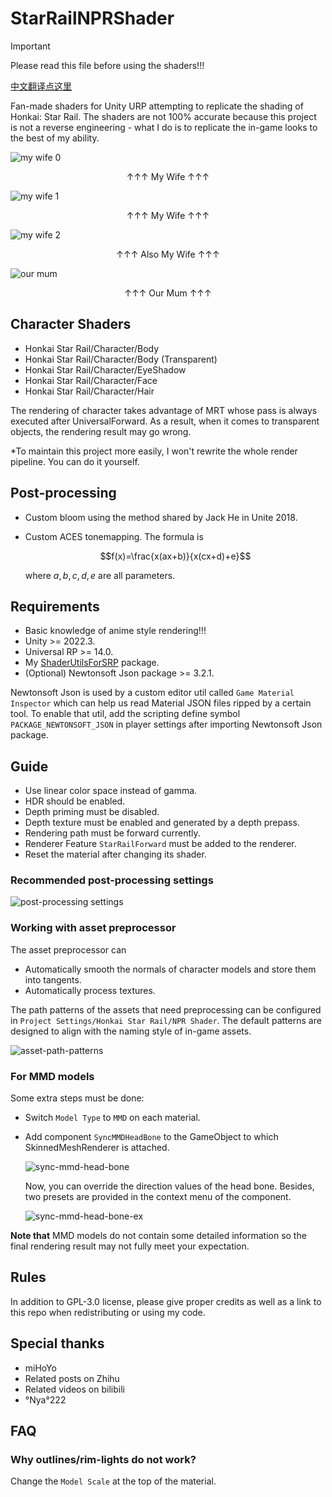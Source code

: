 # StarRailNPRShader

> [!IMPORTANT]
> Please read this file before using the shaders!!!

[中文翻译点这里](README_CN.md)

Fan-made shaders for Unity URP attempting to replicate the shading of Honkai: Star Rail. The shaders are not 100% accurate because this project is not a reverse engineering - what I do is to replicate the in-game looks to the best of my ability.

![my wife 0](Screenshots~/sparkle.png)

<p align="center">↑↑↑ My Wife ↑↑↑</p>

![my wife 1](Screenshots~/silwolf.png)

<p align="center">↑↑↑ My Wife ↑↑↑</p>

![my wife 2](Screenshots~/fuxuan_near.png)

<p align="center">↑↑↑ Also My Wife ↑↑↑</p>

![our mum](Screenshots~/kafka_near.png)

<p align="center">↑↑↑ Our Mum ↑↑↑</p>

## Character Shaders

- Honkai Star Rail/Character/Body
- Honkai Star Rail/Character/Body (Transparent)
- Honkai Star Rail/Character/EyeShadow
- Honkai Star Rail/Character/Face
- Honkai Star Rail/Character/Hair

The rendering of character takes advantage of MRT whose pass is always executed after UniversalForward. As a result, when it comes to transparent objects, the rendering result may go wrong. 

*To maintain this project more easily, I won't rewrite the whole render pipeline. You can do it yourself.

## Post-processing

- Custom bloom using the method shared by Jack He in Unite 2018.
- Custom ACES tonemapping. The formula is

    $$f(x)=\frac{x(ax+b)}{x(cx+d)+e}$$

    where $a,b,c,d,e$ are all parameters.

## Requirements

- Basic knowledge of anime style rendering!!!
- Unity >= 2022.3.
- Universal RP >= 14.0.
- My [ShaderUtilsForSRP](https://github.com/stalomeow/ShaderUtilsForSRP) package.
- (Optional) Newtonsoft Json package >= 3.2.1.

Newtonsoft Json is used by a custom editor util called `Game Material Inspector` which can help us read Material JSON files ripped by a certain tool. To enable that util, add the scripting define symbol `PACKAGE_NEWTONSOFT_JSON` in player settings after importing Newtonsoft Json package.

## Guide

- Use linear color space instead of gamma.
- HDR should be enabled.
- Depth priming must be disabled.
- Depth texture must be enabled and generated by a depth prepass.
- Rendering path must be forward currently.
- Renderer Feature `StarRailForward` must be added to the renderer.
- Reset the material after changing its shader.

### Recommended post-processing settings

![post-processing settings](Screenshots~/_postprocessing.png)

### Working with asset preprocessor

The asset preprocessor can

- Automatically smooth the normals of character models and store them into tangents.
- Automatically process textures.

The path patterns of the assets that need preprocessing can be configured in `Project Settings/Honkai Star Rail/NPR Shader`. The default patterns are designed to align with the naming style of in-game assets.

![asset-path-patterns](Screenshots~/_asset_path_patterns.png)

### For MMD models

Some extra steps must be done:

- Switch `Model Type` to `MMD` on each material.
- Add component `SyncMMDHeadBone` to the GameObject to which SkinnedMeshRenderer is attached.

    ![sync-mmd-head-bone](Screenshots~/_sync_mmd_head_bone.png)

    Now, you can override the direction values of the head bone. Besides, two presets are provided in the context menu of the component.

    ![sync-mmd-head-bone-ex](Screenshots~/_sync_mmd_head_bone_ex.png)

**Note that** MMD models do not contain some detailed information so the final rendering result may not fully meet your expectation.

## Rules

In addition to GPL-3.0 license, please give proper credits as well as a link to this repo when redistributing or using my code.

## Special thanks

- miHoYo
- Related posts on Zhihu
- Related videos on bilibili
- °Nya°222

## FAQ

### Why outlines/rim-lights do not work?

Change the `Model Scale` at the top of the material.